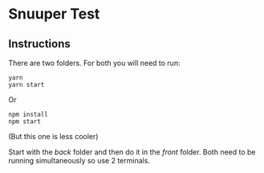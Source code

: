 # Snuuper Test

## Instructions

There are two folders. For both you will need to run:

````
yarn
yarn start
````

Or

````
npm install
npm start
````
(But this one is less cooler)

Start with the _back_ folder and then do it in the _front_ folder. Both need to be running simultaneously so use 2 terminals.